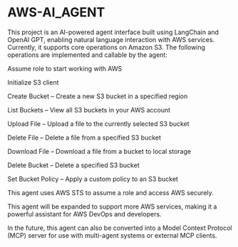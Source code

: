 # AWS-AI_AGENT
This project is an AI-powered agent interface built using LangChain and OpenAI GPT, enabling natural language interaction with AWS services. Currently, it supports core operations on Amazon S3.
The following operations are implemented and callable by the agent:

Assume role to start working with AWS

Initialize S3 client

Create Bucket – Create a new S3 bucket in a specified region

List Buckets – View all S3 buckets in your AWS account

Upload File – Upload a file to the currently selected S3 bucket

Delete File – Delete a file from a specified S3 bucket

Download File – Download a file from a bucket to local storage

Delete Bucket – Delete a specified S3 bucket

Set Bucket Policy – Apply a custom policy to an S3 bucket

This agent uses AWS STS to assume a role and access AWS securely.

This agent will be expanded to support more AWS services, making it a powerful assistant for AWS DevOps and developers.

In the future, this agent can also be converted into a Model Context Protocol (MCP) server for use with multi-agent systems or external MCP clients.

